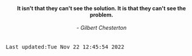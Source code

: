 
<div align="center"><b><span>It isn't that they can't see the solution. It is that they can't see the problem.</span></b><br><br><i> - Gilbert Chesterton</i></div>
<br><br><kbd>Last updated:Tue Nov 22 12:45:54 2022</kbd>